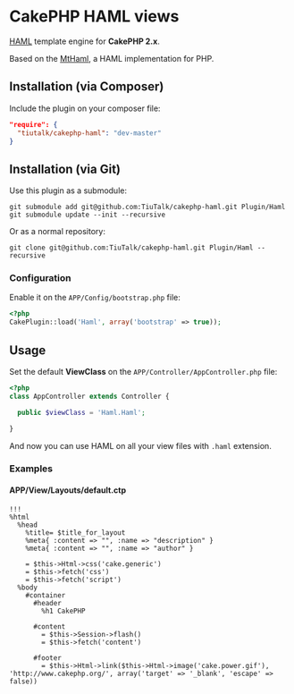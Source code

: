# CakePHP HAML views

[HAML](http://haml.info/) template engine for **CakePHP 2.x**.

Based on the [MtHaml](https://github.com/arnaud-lb/MtHaml), a HAML implementation for PHP.

## Installation (via Composer)

Include the plugin on your composer file:

```json
"require": {
  "tiutalk/cakephp-haml": "dev-master"
}
```

## Installation (via Git)

Use this plugin as a submodule:

```
git submodule add git@github.com:TiuTalk/cakephp-haml.git Plugin/Haml
git submodule update --init --recursive
```

Or as a normal repository:

```git clone git@github.com:TiuTalk/cakephp-haml.git Plugin/Haml --recursive```

### Configuration

Enable it on the `APP/Config/bootstrap.php` file:

```php
<?php
CakePlugin::load('Haml', array('bootstrap' => true));
```

## Usage

Set the default **ViewClass** on the `APP/Controller/AppController.php` file:

```php
<?php
class AppController extends Controller {

  public $viewClass = 'Haml.Haml';

}
```

And now you can use HAML on all your view files with `.haml` extension.

### Examples

#### APP/View/Layouts/default.ctp

```haml
!!!
%html
  %head
    %title= $title_for_layout
    %meta{ :content => "", :name => "description" }
    %meta{ :content => "", :name => "author" }

    = $this->Html->css('cake.generic')
    = $this->fetch('css')
    = $this->fetch('script')
  %body
    #container
      #header
        %h1 CakePHP

      #content
        = $this->Session->flash()
        = $this->fetch('content')

      #footer
        = $this->Html->link($this->Html->image('cake.power.gif'), 'http://www.cakephp.org/', array('target' => '_blank', 'escape' => false))
```
